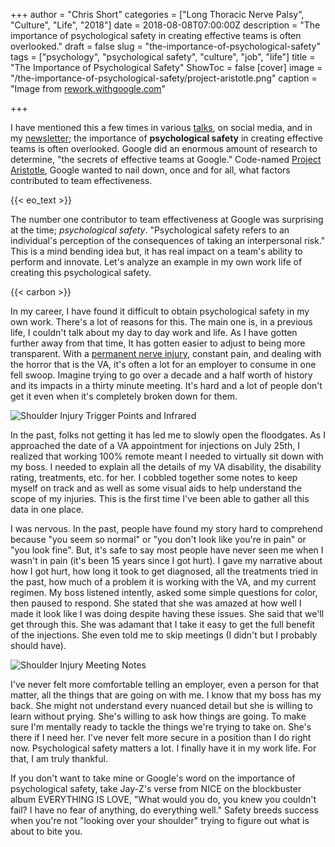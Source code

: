 +++
author = "Chris Short"
categories = ["Long Thoracic Nerve Palsy", "Culture", "Life", "2018"]
date = 2018-08-08T07:00:00Z
description = "The importance of psychological safety in creating effective teams is often overlooked."
draft = false
slug = "the-importance-of-psychological-safety"
tags = ["psychology", "psychological safety", "culture", "job", "life"]
title = "The Importance of Psychological Safety"
ShowToc = false
[cover]
image = "/the-importance-of-psychological-safety/project-aristotle.png"
caption = "Image from [rework.withgoogle.com](https://rework.withgoogle.com/print/guides/5721312655835136/)"

+++

I have mentioned this a few times in various [talks](https://chrisshort.net/speaking/), on social media, and in my [newsletter](https://devopsish.com/087/); the importance of **psychological safety** in creating effective teams is often overlooked. Google did an enormous amount of research to determine, "the secrets of effective teams at Google." Code-named [Project Aristotle](https://rework.withgoogle.com/print/guides/5721312655835136/), Google wanted to nail down, once and for all, what factors contributed to team effectiveness.

{{< eo_text >}}

The number one contributor to team effectiveness at Google was surprising at the time; *psychological safety*. "Psychological safety refers to an individual's perception of the consequences of taking an interpersonal risk." This is a mind bending idea but, it has real impact on a team's ability to perform and innovate. Let's analyze an example in my own work life of creating this psychological safety.

{{< carbon >}}

In my career, I have found it difficult to obtain psychological safety in my own work. There's a lot of reasons for this. The main one is, in a previous life, I couldn't talk about my day to day work and life. As I have gotten further away from that time, It has gotten easier to adjust to being more transparent. With a [permanent nerve injury](/long-thoracic-nerve-palsy/), constant pain, and dealing with the horror that is the VA, it's often a lot for an employer to consume in one fell swoop. Imagine trying to go over a decade and a half worth of history and its impacts in a thirty minute meeting. It's hard and a lot of people don't get it even when it's completely broken down for them.

![Shoulder Injury Trigger Points and Infrared](/the-importance-of-psychological-safety/shoulder-injury.png)

In the past, folks not getting it has led me to slowly open the floodgates. As I approached the date of a VA appointment for injections on July 25th, I realized that working 100% remote meant I needed to virtually sit down with my boss. I needed to explain all the details of my VA disability, the disability rating, treatments, etc. for her. I cobbled together some notes to keep myself on track and as well as some visual aids to help understand the scope of my injuries. This is the first time I've been able to gather all this data in one place.

I was nervous. In the past, people have found my story hard to comprehend because "you seem so normal" or "you don't look like you're in pain" or "you look fine". But, it's safe to say most people have never seen me when I wasn't in pain (it's been 15 years since I got hurt). I gave my narrative about how I got hurt, how long it took to get diagnosed, all the treatments tried in the past, how much of a problem it is working with the VA, and my current regimen. My boss listened intently, asked some simple questions for color, then paused to respond. She stated that she was amazed at how well I made it look like I was doing despite having these issues. She said that we'll get through this. She was adamant that I take it easy to get the full benefit of the injections. She even told me to skip meetings (I didn't but I probably should have).

![Shoulder Injury Meeting Notes](/the-importance-of-psychological-safety/injury-meeting-notes.webp)

I've never felt more comfortable telling an employer, even a person for that matter, all the things that are going on with me. I know that my boss has my back. She might not understand every nuanced detail but she is willing to learn without prying. She's willing to ask how things are going. To make sure I'm mentally ready to tackle the things we're trying to take on. She's there if I need her. I've never felt more secure in a position than I do right now. Psychological safety matters a lot. I finally have it in my work life. For that, I am truly thankful.

If you don't want to take mine or Google's word on the importance of psychological safety, take Jay-Z's verse from NICE on the blockbuster album EVERYTHING IS LOVE, "What would you do, you knew you couldn't fail? I have no fear of anything, do everything well." Safety breeds success when you're not "looking over your shoulder" trying to figure out what is about to bite you.
